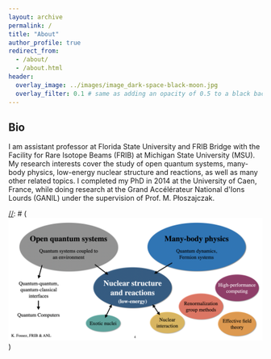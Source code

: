 ```yaml
---
layout: archive
permalink: /
title: "About"
author_profile: true
redirect_from: 
  - /about/
  - /about.html
header:
  overlay_image: ../images/image_dark-space-black-moon.jpg
  overlay_filter: 0.1 # same as adding an opacity of 0.5 to a black background
---
```



## Bio

I am assistant professor at Florida State University and FRIB Bridge with the Facility for Rare Isotope Beams (FRIB) at Michigan State University (MSU). My research interests cover the study of open quantum systems, many-body physics, low-energy nuclear structure and reactions, as well as many other related topics. I completed my PhD in 2014 at the University of Caen, France, while doing research at the Grand Accélérateur National d'Ions Lourds (GANIL) under the supervision of Prof. M. P&#322;oszajczak. 


[//]: # (## Interests)

[//]: # (![Research interests](../images/research_interests.png))



